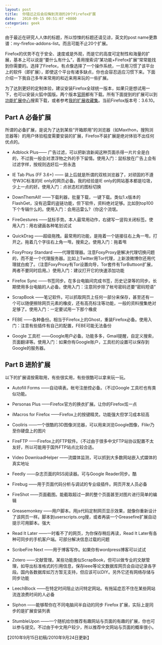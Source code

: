 ```yaml
---
layout: post
title:  你错过之后会后悔到流泪的20个Firefox扩展
date:   2010-09-15 00:51:07 +0800
categories: geek
---
```


由于最近在研究人人体的标题，所以惊悚的标题还请见谅，英文的post name更靠谱：my-firefox-addons-list。而且可能不止20个扩展。

Firefox的优势不在于安全、速度或是外观，而是它的高度可定制性和海量的扩展，基本上可以说是“要什么有什么”，善用搜索词“某功能+Firefox扩展”常常能找到你需要的。选择了Firefox，有点像选择了一个操作系统，一旦用习惯了该平台上的软件（即扩展），即使这个平台有诸多缺点，你也会容忍适应习惯下来。下面介绍一下我自己多年来常用的和近来用来玩的一些扩展。

为了达到更好的定制体验，建议安装Firefox全球统一版本，如果只是想试用一下，也可以安装火狐中国版。两个版本[官网](http://www.mozillaonline.com/)都有下载。所有下面提到的扩展可以到[功能扩展中心](https://addons.mozilla.org/zh-CN/firefox/)搜索下载，或者参考[我的扩展收藏集](https://addons.mozilla.org/zh-CN/firefox/collections/yisha7/choice/)。当前Firefox版本号：3.6.10。

## Part A 必备扩展

所谓的必备扩展，是说为了达到某些“开箱即用”的浏览器（如Maxthon，搜狗浏览器等）的用户体验程度需要安装的扩展，Firefox不装扩展是绝对体验不出任何优点的。

*   Adblock Plus—— 广告过滤，可以把新浪新闻这种页面杀得一片片全是白的，不过我一般会对漂浮物之外的手下留情。使用入门：鼠标放在广告上会有过滤字样，按规则选好后一劳永逸

*   IE Tab Plus (FF 3.6+) —— 装上后就是所谓的双核浏览器了，对顽固的不遵守W3C标准的IE only的网页必备。我的经验是IE only的网站基本都是垃圾，少上一点的好。使用入门：点状态栏的图标切换

*   DownThemAll!  ——下载利器，批量下载，一键下载。类似1.x版本的FlashGet，没有迅雷的盗链功能，但下软件，资料绝对足够。比如到top100下个专辑什么的。使用入门：会用迅雷么?（你这个流氓。

*   FireGestures ——鼠标手势。本人最常用动作，右键写一竖钩关闭标签。使用入门：用右键画各种笔划试试

*   QuickDrag ——超级拖拽。最常用的功能，是拖着一个链接往右上角一甩，打开之。拖着几个字往右上角一甩，搜索之。使用入门：拖着甩

*   FoxyProxy Standard ——代理管理器。注意FoxyProxy是解决代理切换问题的，而不是一个代理服务器。比如上Twitter用Tor代理，上新浪微博你还用代理就白痴了。（注意FoxyProxy有Tor设置向导，Tor套件有TorButtoon扩展，两者不要同时启用。）使用入门：建议打开它的快速添加功能

*   Firefox Sync ——书签同步。在多台电脑间完成书签，历史记录等的同步。长期使用多台电脑的人必备。使用入门：注意同步除了帐号密码还要“密码短语”

*   ScrapBook ——笔记软件。可以抓取网页上任何一部分来保存，甚至还有一个可以随便擦除网页元素的橡皮，还有高亮标注等功能，一般的资料搜集绝对足够了。使用入门：一定要试用一下那个橡皮

*   FEBE ——各种备份。相当于Firefox上的Ghost，重装Firefox必备。使用入门：注意有些插件有自己的配置，FEBE可能无法备份

*   Google 工具栏 ——Google用户必备。功能多多，Gmail提醒，自定义搜索，页面翻译等。使用入门：如果你有Google账户，工具栏的设置可以保存到Google的服务器。


## Part B 进阶扩展

以下的扩展请按需取用，有些很实用，有些很酷可以拿来玩一玩。

*   Autofill Forms ——自动填表。帐号注册控必备。（不过Google 工具栏也有类似功能。

*   Personas Plus ——Firefox官方的换衣扩展。让你的Firefox炫一点

*   iMacros for Firefox ——Firefox上的按键精灵。功能强大但学习成本较高

*   Cooliris ——一个很酷的3D图像浏览器，可以用来浏览Google图像，Flikr乃至你硬盘上的图片

*   FireFTP ——Firefox上的FTP软件。（不过由于很多中文FTP站协议配置不太友好，所以可能用于国外FTP站点比较合适。

*   Video DownloadHelper ——流媒体监测，可以抓到大多数网站嵌入式媒体的真实地址

*   Feedly ——杂志页面的RSS阅读器。可与Google Reader同步。酷

*   Firebug ——用于页面代码分析与调试的专业级插件。网页开发人员必备

*   FireShot ——页面截图。能截取超过一屏的整个页面甚至对图片进行简单的编辑

*   Greasemonkey ——用户脚本。用js代码定制网页显示效果，就像你重新设计了该网页一样。脚本到userscripts.org搜，或者再装一个Greasefire扩展自动提示可用脚本。强大

*   Read It Later ——一时看不了的网页，为你保存稍后再读，Read It Later有各种可同步的手机客户端。可部分解决信息过载的问题

*   ScribeFire Next ——用于博客写作。如果你有wordpress博客可以试试

*   Zotero ——文献管理。某些功能类似ScrapBook，但可以做专业的文献管理，如导出标准格式的引用信息，保存ieee等论文数据库网页会自动记录各字段。国内各数据库如万方暂无支持，但应该可以DIY。另外它还有网络存储与同步功能

*   LeechBlock ——在特定时间阻止访问特定网站。有拖延症忍不住在某些网站流连浪费时间的人必备

*   Siphon ——能够帮你在不同电脑间半自动的同步 Firefox 扩展，实际上是同步的是扩展安装列表

*   StumbleUpon ——一个随机给你推荐有趣网站与页面的有趣的扩展，你也可以参与提交。不过由于中文用户较少，所以推荐中文网站与页面的概率很小。

【2010年9月15日初稿/2010年9月24日更新】
